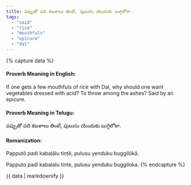 ```yaml
---
title: పప్పుతో పది కబళాలు తింటే, పులుసు యెందుకు బుగ్గిలోకా.
tags:
  - "said"
  - "rice"
  - "mouthfuls"
  - "epicure"
  - "dal"
---
```


{% capture data %}
#### Proverb Meaning in English:
If one gets a few mouthfuls of rice with Dal, why should one want vegetables dressed with acid? To throw among the ashes?
Said by an epicure.

#### Proverb Meaning in Telugu:
పప్పుతో పది కబళాలు తింటే, పులుసు యెందుకు బుగ్గిలోకా.

#### Romanization:
Papputō padi kabaḷālu tiṇṭē, pulusu yenduku buggilōkā.

Papputo padi kabalalu tinte, pulusu yenduku buggiloka.
{% endcapture %}

{{ data | markdownify }}

